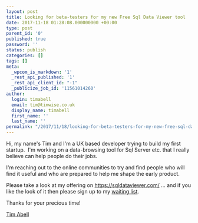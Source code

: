```yaml
---
layout: post
title: Looking for beta-testers for my new Free Sql Data Viewer tool
date: 2017-11-18 01:28:08.000000000 +00:00
type: post
parent_id: '0'
published: true
password: ''
status: publish
categories: []
tags: []
meta:
  _wpcom_is_markdown: '1'
  _rest_api_published: '1'
  _rest_api_client_id: "-1"
  _publicize_job_id: '11561014260'
author:
  login: timabell
  email: tim@timwise.co.uk
  display_name: timabell
  first_name: ''
  last_name: ''
permalink: "/2017/11/18/looking-for-beta-testers-for-my-new-free-sql-data-viewer-tool/"
---
```

<p>Hi, my name's Tim and I'm a UK based developer trying to build my first startup.  I'm working on a data-browsing tool for Sql Server etc. that I really believe can help people do their jobs.</p>
<p>I'm reaching out to the online communities to try and find people who will find it useful and who are prepared to help me shape the early product.</p>
<p>Please take a look at my offering on <a href="https://sqldataviewer.com/">https://sqldataviewer.com/</a> ... and if you like the look of it then please sign up to my <a href="https://www.getdrip.com/forms/70504364/submissions/new">waiting list</a>.</p>
<p>Thanks for your precious time!</p>
<p><a href="https://www.linkedin.com/in/timabell/" target="_blank" rel="noopener">Tim Abell</a></p>

